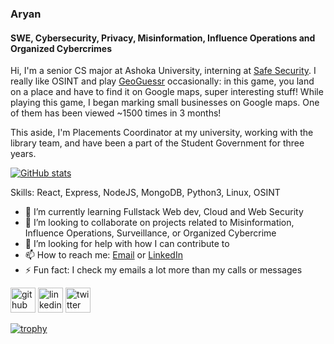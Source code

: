 ### Aryan
#### SWE, Cybersecurity, Privacy, Misinformation, Influence Operations and Organized Cybercrimes
Hi, I'm a senior CS major at Ashoka University, interning at [Safe Security](https://safe.security). I really like OSINT and play [GeoGuessr](https://www.geoguessr.com/user/60c1bbf3dcd6370001911280) occasionally: in this game, you land on a place and have to find it on Google maps, super interesting stuff! While playing this game, I began marking small businesses on Google maps. One of them has been viewed ~1500 times in 3 months! 

This aside, I'm Placements Coordinator at my university, working with the library team, and have been a part of the Student Government for three years. 


[![GitHub stats](https://github-readme-stats.vercel.app/api?username=arayofcode)](https://github.com/anuraghazra/github-readme-stats)


Skills: React, Express, NodeJS, MongoDB, Python3, Linux, OSINT

- 🌱 I’m currently learning Fullstack Web dev, Cloud and Web Security  
- 👯 I’m looking to collaborate on projects related to Misinformation, Influence Operations, Surveillance, or Organized Cybercrime   
- 🤔 I’m looking for help with how I can contribute to  
- 📫 How to reach me: [Email](mailto:aryansharma1323@gmail.com) or [LinkedIn](https://www.linkedin.com/in/aryansharma1323/) 
- ⚡ Fun fact: I check my emails a lot more than my calls or messages 


[<img src='https://cdn.jsdelivr.net/npm/simple-icons@3.0.1/icons/github.svg' alt='github' height='40'>](https://github.com/arayofcode)  [<img src='https://cdn.jsdelivr.net/npm/simple-icons@3.0.1/icons/linkedin.svg' alt='linkedin' height='40'>](https://www.linkedin.com/in/aryansharma1323/)  [<img src='https://cdn.jsdelivr.net/npm/simple-icons@3.0.1/icons/twitter.svg' alt='twitter' height='40'>](https://twitter.com/arayofcode)  

[![trophy](https://github-profile-trophy.vercel.app/?username=arayofcode)](https://github.com/ryo-ma/github-profile-trophy)
